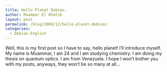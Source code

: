 ```yaml
---
title: Hello Planet Debian.
author: Muammar El Khatib
layout: post
permalink: /blog/2008/12/hello-planet-debian/
categories:
  - Debian-English
---
```

Well, this is my first post so I have to say, hello planet! I&#8217;ll introduce myself. My name is Muammar, I am 24 and I am studying chemistry. I am doing my thesis on quantum optics. I am from Venezuela. I hope I won&#8217;t bother you with my posts, anyways, they won&#8217;t be so many at all&#8230;